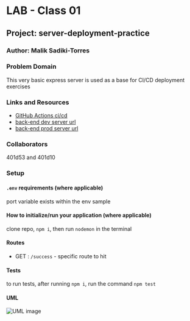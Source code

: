 # LAB - Class 01

## Project: server-deployment-practice

### Author: Malik Sadiki-Torres

### Problem Domain

This very basic express server is used as a base for CI/CD deployment exercises

### Links and Resources

- [GitHub Actions ci/cd](https://github.com/rkgallaway/server-deployment-practice-d51/actions)
- [back-end dev server url](https://server-deployment-practice-piak.onrender.com)
- [back-end prod server url](https://server-deployment-practice-prod-93gr.onrender.com)

### Collaborators

401d53 and 401d10

### Setup

#### `.env` requirements (where applicable)

port variable exists within the env sample


#### How to initialize/run your application (where applicable)

clone repo, `npm i`, then run `nodemon` in the terminal

#### Routes

- GET : `/success` - specific route to hit

#### Tests

to run tests, after running `npm i`, run the command `npm test`

#### UML

![UML image](./assets//example-server-uml.png)

